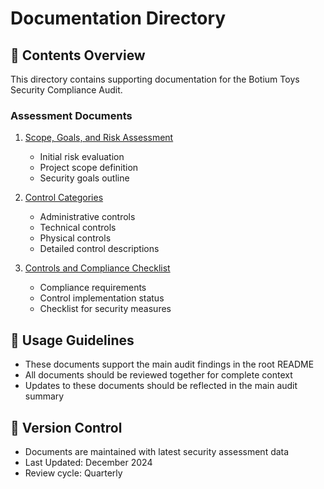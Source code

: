 # Documentation Directory

## 📁 Contents Overview
This directory contains supporting documentation for the Botium Toys Security Compliance Audit.

### Assessment Documents
1. [Scope, Goals, and Risk Assessment](Botium-Toys-Scope-goals-and-risk-assessment.docx)
   - Initial risk evaluation
   - Project scope definition
   - Security goals outline

2. [Control Categories](Control-categories.docx)
   - Administrative controls
   - Technical controls
   - Physical controls
   - Detailed control descriptions

3. [Controls and Compliance Checklist](Controls-and-compliance-checklist.docx)
   - Compliance requirements
   - Control implementation status
   - Checklist for security measures

## 📌 Usage Guidelines
- These documents support the main audit findings in the root README
- All documents should be reviewed together for complete context
- Updates to these documents should be reflected in the main audit summary

## 🔄 Version Control
- Documents are maintained with latest security assessment data
- Last Updated: December 2024
- Review cycle: Quarterly
